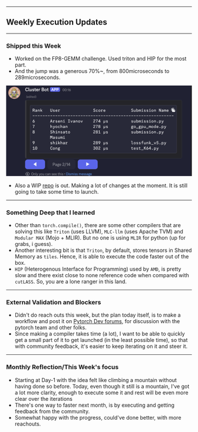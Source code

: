 
---
## Weekly Execution Updates
---
### Shipped this Week
- Worked on the FP8-GEMM challenge. Used triton and HIP for the most part.
- And the jump was a generous 70%~, from 800microseconds to 289microseconds.

![](../assets/gemm-leaderboard.png)

- Also a WIP [repo](https://github.com/Itssshikhar/TorchFuser) is out. Making a lot of changes at the moment. It is still going to take some time to launch.
---
### Something Deep that I learned
- Other than `torch.compile()`, there are some other compilers that are solving this like `Triton` (uses LLVM), `MLC-llm` (uses Apache TVM) and `Modular MAX` (Mojo + MLIR). But no one is using `MLIR` for python (up for grabs, i guess).
- Another interesting bit is that `Triton`, by default, stores tensors in Shared Memory as `tiles`. Hence, it is able to execute the code faster out of the box.
- `HIP` (Heterogenous Interface for Programming) used by `AMD`, is pretty slow and there exist close to none reference code when compared with `cutLASS`. So, you are a lone ranger in this land.
---
### External Validation and Blockers
- Didn't do reach outs this week, but the plan today itself, is to make a workflow and post it on [Pytorch Dev forums](https://dev-discuss.pytorch.org/), for discussion with the pytorch team and other folks.
- Since making a compiler takes time (a lot), I want to be able to quickly get a small part of it to get launched (in the least possible time), so that with community feedback, it's easier to keep iterating on it and steer it.
---
### Monthly Reflection/This Week's focus
- Starting at Day-1 with the idea felt like climbing a mountain without having done so before. Today, even though it still is a mountain, I've got a lot more clarity, enough to execute some it and rest will be even more clear over the iterations
- There's one way to faster next month, is by executing and getting feedback from the community.
- Somewhat happy with the progress, could've done better, with more reachouts.